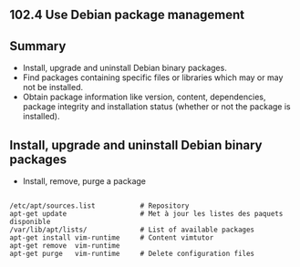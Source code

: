 102.4 Use Debian package management
-----------------------------------

Summary
-------

- Install, upgrade and uninstall Debian binary packages.
- Find packages containing specific files or libraries which may or may not be installed.
- Obtain package information like version, content, dependencies, package integrity and installation status (whether or not the package is installed).

Install, upgrade and uninstall Debian binary packages
-----------------------------------------------------

- Install, remove, purge a package
<pre><code>
/etc/apt/sources.list           # Repository
apt-get update                  # Met à jour les listes des paquets disponible
/var/lib/apt/lists/             # List of available packages
apt-get install vim-runtime     # Content vimtutor
apt-get remove  vim-runtime
apt-get purge   vim-runtime     # Delete configuration files

</code></pre>
